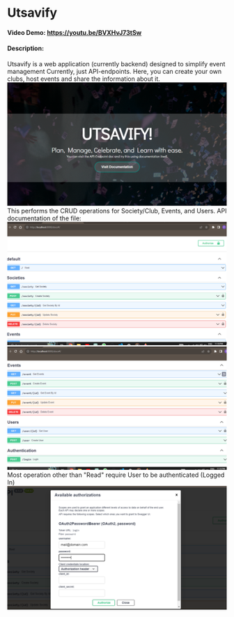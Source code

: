 # Utsavify 
#### Video Demo:  https://youtu.be/BVXHvJ73tSw
#### Description:
Utsavify is a web application (currently backend) designed to simplify event management Currently, just API-endpoints. Here, you can create your own clubs, host events and share the information about it.
![Landing Page of Utsavify!](https://github.com/payalmohnani/Utsavify/blob/main/static/Landing_Page.png)
This performs the CRUD operations for Society/Club, Events, and Users.
API documentation of the file:
![Documentation](https://github.com/payalmohnani/Utsavify/blob/main/static/Doc_1.png)
![Documentation](https://github.com/payalmohnani/Utsavify/blob/main/static/Doc_2.png)
Most operation other than "Read" require User to be authenticated (Logged In) 
![Authorization](https://github.com/payalmohnani/Utsavify/blob/main/static/Login.png)

